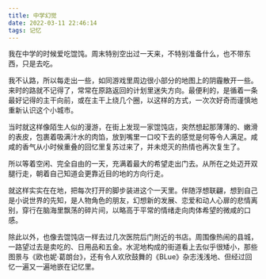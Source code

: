 ```yaml
---
title: 中学幻觉
date: 2022-03-11 22:46:14
tags: 记忆
---
```


我在中学的时候爱吃馄饨。周末特别空出过一天来，不特别准备什么，也不带东西，只是去吃。

<!-- more -->

我不认路，所以每走出一些，如同游戏里周边很小部分的地图上的阴霾散开一些。来时的路就不记得了，常常在原路返回的计划里迷失方向。最便利的，是循着一条最好记得的主干向前，或在主干上绕几个圈，以这样的方式，一次次好奇而谨慎地重新认识这个小城市。

当时就这样像陌生人似的漫游，在街上发现一家馄饨店，突然想起那薄薄的、嫩滑的表皮，包裹着吸满汁水的肉馅，放到嘴里一口咬下去的感觉是何等令人满足。咸咸的香气从小时候重叠的回忆里复苏过来了，并未熄灭的热情也再次复生了。

所以等着空闲、完全自由的一天，充满着最大的希望走出门去。从所在之处迈开双腿行走，朝着自己知道会更靠近目的地的方向行走。

就这样实实在在地，把每次打开的脚步装进这个一天里。伴随浮想联翩，想到自己是小说世界的先知，是人物角色的朋友，幻想新的发展、恋爱和动人心扉的悲情离别，穿行在脑海里飘荡的碎片间，以略高于平常的情绪走向肉体希望的微咸的口感。

除此以外，也像去馄饨店一样去过几次医院后门附近的书店。周围像热闹的县城，一路望过去是卖吃的、日用品和五金。水泥地构成的街道看上去似乎很矮小，那些图景与《欧也妮·葛朗台》，还有令人欢欣鼓舞的《BLue》杂志浅浅地、但经过回忆一遍又一遍地嵌在记忆里。
